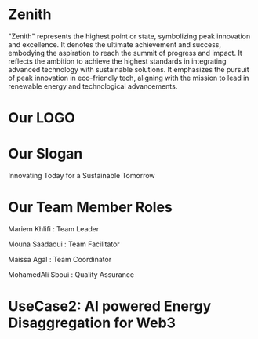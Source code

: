 # Zenith

"Zenith" represents the highest point or state, symbolizing peak innovation and excellence. It denotes the ultimate achievement and success, embodying the aspiration to reach the summit of progress and impact.
It reflects the ambition to achieve the highest standards in integrating advanced technology with sustainable solutions. It emphasizes the pursuit of peak innovation in eco-friendly tech, aligning with the mission to lead in renewable energy and technological advancements.

# Our LOGO


# Our Slogan 
Innovating Today for a Sustainable Tomorrow

# Our Team Member Roles
Mariem Khlifi : Team Leader

Mouna Saadaoui : Team Facilitator

Maissa Agal : Team Coordinator

MohamedAli Sboui : Quality Assurance

# UseCase2: AI powered Energy Disaggregation for Web3



